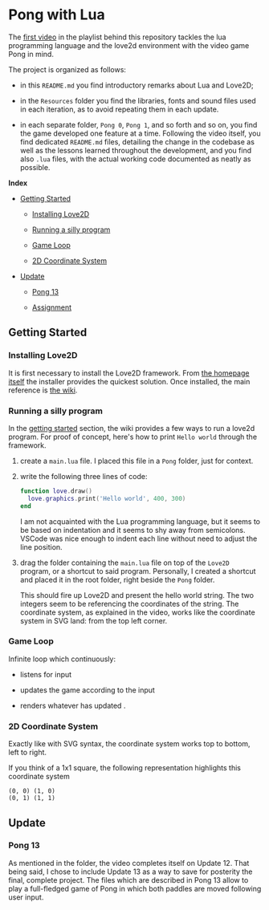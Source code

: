 # Pong with Lua

The [first video](https://youtu.be/jZqYXSmgDuM) in the playlist behind this repository tackles the lua programming language and the love2d environment with the video game Pong in mind.

The project is organized as follows:

- in this `README.md` you find introductory remarks about Lua and Love2D;

- in the `Resources` folder you find the libraries, fonts and sound files used in each iteration, as to avoid repeating them in each update.

- in each separate folder, `Pong 0`, `Pong 1`, and so forth and so on, you find the game developed one feature at a time. Following the video itself, you find dedicated `README.md` files, detailing the change in the codebase as well as the lessons learned throughout the development, and you find also `.lua` files, with the actual working code documented as neatly as possible.

**Index**

- [Getting Started](#getting-started)

  - [Installing Love2D](#installing-love2d)

  - [Running a silly program](#running-a-silly-program)

  - [Game Loop](#game-loop)

  - [2D Coordinate System](#2d-coordinate-system)

- [Update](#update)

  - [Pong 13](#pong-13)

  - [Assignment](#assignment)

## Getting Started

### Installing Love2D

It is first necessary to install the Love2D framework. From [the homepage itself](https://love2d.org/) the installer provides the quickest solution. Once installed, the main reference is [the wiki](https://love2d.org/wiki/Main_Page).

### Running a silly program

In the [getting started](https://love2d.org/wiki/Getting_Started) section, the wiki provides a few ways to run a love2d program. For proof of concept, here's how to print `Hello world` through the framework.

1. create a `main.lua` file. I placed this file in a `Pong` folder, just for context.

1. write the following three lines of code:

   ```lua
   function love.draw()
     love.graphics.print('Hello world', 400, 300)
   end
   ```

   I am not acquainted with the Lua programming language, but it seems to be based on indentation and it seems to shy away from semicolons. VSCode was nice enough to indent each line without need to adjust the line position.

1. drag the folder containing the `main.lua` file on top of the `Love2D` program, or a shortcut to said program. Personally, I created a shortcut and placed it in the root folder, right beside the `Pong` folder.

   This should fire up Love2D and present the hello world string. The two integers seem to be referencing the coordinates of the string. The coordinate system, as explained in the video, works like the coordinate system in SVG land: from the top left corner.

### Game Loop

Infinite loop which continuously:

- listens for input

- updates the game according to the input

- renders whatever has updated <!-- react?! -->.

### 2D Coordinate System

Exactly like with SVG syntax, the coordinate system works top to bottom, left to right.

If you think of a 1x1 square, the following representation highlights this coordinate system

```text
(0, 0) (1, 0)
(0, 1) (1, 1)
```

## Update

### Pong 13

As mentioned in the folder, the video completes itself on Update 12. That being said, I chose to include Update 13 as a way to save for posterity the final, complete project. The files which are described in Pong 13 allow to play a full-fledged game of Pong in which both paddles are moved following user input.
